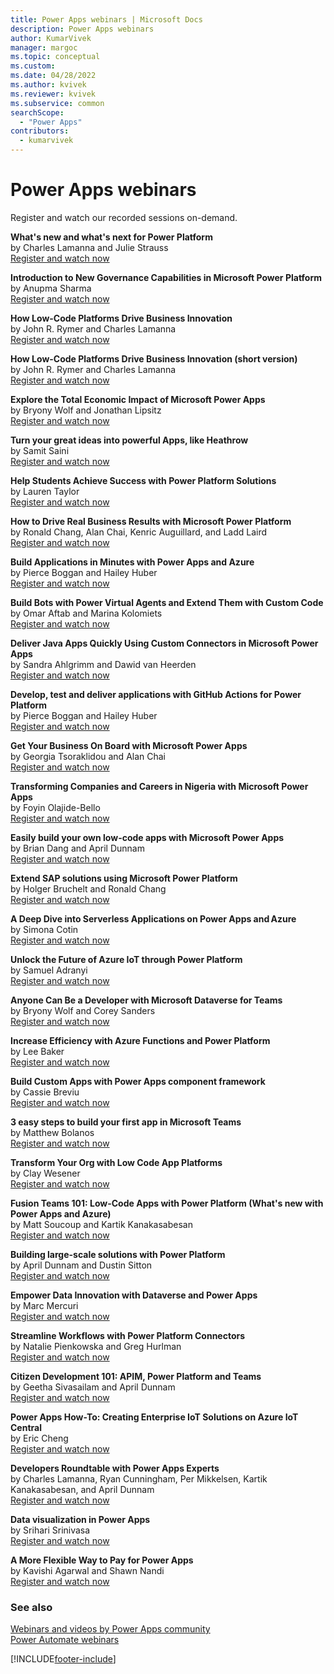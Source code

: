 ```yaml
---
title: Power Apps webinars | Microsoft Docs
description: Power Apps webinars
author: KumarVivek
manager: margoc
ms.topic: conceptual
ms.custom: 
ms.date: 04/28/2022
ms.author: kvivek
ms.reviewer: kvivek
ms.subservice: common
searchScope:
  - "Power Apps"
contributors:
  - kumarvivek
---
```

# Power Apps webinars

Register and watch our recorded sessions on-demand.

**What's new and what's next for Power Platform**  
by Charles Lamanna and Julie Strauss  
[Register and watch now](https://info.microsoft.com/ww-landing-whats-new-whats-next-power-platform.html?LCID=EN-US)

**Introduction to New Governance Capabilities in Microsoft Power Platform**  
by Anupma Sharma  
[Register and watch now](https://info.microsoft.com/ww-Landing-GovernanceCapabilitiesinPowerPlatform.html?LCID=EN-US)

**How Low-Code Platforms Drive Business Innovation**  
by John R. Rymer and Charles Lamanna  
[Register and watch now](https://info.microsoft.com/ww-Landing-Low-Code-Platforms.html?Lcid=EN-US)

**How Low-Code Platforms Drive Business Innovation (short version)**  
by John R. Rymer and Charles Lamanna  
[Register and watch now](https://info.microsoft.com/ww-landing-how-low-code-platforms-drive-business-innovation-short.html?lcid=en-us)

**Explore the Total Economic Impact of Microsoft Power Apps**  
by Bryony Wolf and Jonathan Lipsitz  
[Register and watch now](https://info.microsoft.com/ww-Landing-Explore-the-Total-Economic-Impact-of-Microsoft-PowerApps.html?LCID=EN-US)

**Turn your great ideas into powerful Apps, like Heathrow**  
by Samit Saini  
[Register and watch now](https://info.microsoft.com/ww-landing-Turn-Your-Great-Ideas-into-Powerful-Apps.html?lcid=EN-US)

**Help Students Achieve Success with Power Platform Solutions**  
by Lauren Taylor  
[Register and watch now](https://info.microsoft.com/ww-Landing-Help-Students-Achieve-Success-with-Power-Platform-Solutions.html?LCID=EN-US&ocid=mkto_eml_EM690872A1LA1&ocid=eml_pg196198_gdc_comm_ba)

**How to Drive Real Business Results with Microsoft Power Platform**  
by Ronald Chang, Alan Chai, Kenric Auguillard, and Ladd Laird  
[Register and watch now](https://info.microsoft.com/ww-landing-DriveRealBusinessResultswithPowerPlatform.html?lcid=en-us)

**Build Applications in Minutes with Power Apps and Azure**  
by Pierce Boggan and Hailey Huber  
[Register and watch now](https://info.microsoft.com/ww-landing-rapid-application-development-with-power-apps-and-azure.html?lcid=en-us)

**Build Bots with Power Virtual Agents and Extend Them with Custom Code**  
by Omar Aftab and Marina Kolomiets  
[Register and watch now](https://info.microsoft.com/ww-Landing-BuildBotswithPowerVirtualAgents.html?LCID=EN-US)

**Deliver Java Apps Quickly Using Custom Connectors in Microsoft Power Apps**  
by Sandra Ahlgrimm and Dawid van Heerden  
[Register and watch now](https://info.microsoft.com/ww-Landing-DeliverJavaAppsQuicklyUsingCustomConnectors.html?LCID=EN-US)

**Develop, test and deliver applications with GitHub Actions for Power Platform**  
by Pierce Boggan and Hailey Huber  
[Register and watch now](https://info.microsoft.com/ww-landing-develop-test-and-deliver-applications-with-github-actions-for-power-platform.html?lcid=en-us)

**Get Your Business On Board with Microsoft Power Apps**  
by Georgia Tsoraklidou and Alan Chai  
[Register and watch now](https://info.microsoft.com/ww-Landing-GetYourBusinessOnBoard.html?LCID=EN-US)

**Transforming Companies and Careers in Nigeria with Microsoft Power Apps**  
by Foyin Olajide-Bello  
[Register and watch now](https://info.microsoft.com/ww-Landing-TransformingCompanieswithPowerApps.html?LCID=EN-US)

**Easily build your own low-code apps with Microsoft Power Apps**  
by Brian Dang and April Dunnam  
[Register and watch now](https://info.microsoft.com/ww-Landing-EasilyBuildBusinessApps.html?LCID=EN-US)

**Extend SAP solutions using Microsoft Power Platform**  
by Holger Bruchelt and Ronald Chang  
[Register and watch now](https://info.microsoft.com/ww-Landing-Extend-SAP-solutions-using-Microsoft-Power-Platform.html?LCID=EN-US)

**A Deep Dive into Serverless Applications on Power Apps and Azure**  
by Simona Cotin  
[Register and watch now](https://info.microsoft.com/ww-Landing-ADeepDiveintoServerlessApplications.html?LCID=EN-US)

**Unlock the Future of Azure IoT through Power Platform**  
by Samuel Adranyi  
[Register and watch now](https://info.microsoft.com/ww-Landing-UnlocktheFutureofAzureIoTthroughPowerPlatform.html?LCID=EN-US)

**Anyone Can Be a Developer with Microsoft Dataverse for Teams**  
by Bryony Wolf and Corey Sanders  
[Register and watch now](https://info.microsoft.com/ww-Landing-AnyoneCanBeaDeveloperwithMicrosoftDataverseforTeams.html?LCID=EN-US)

**Increase Efficiency with Azure Functions and Power Platform**  
by Lee Baker  
[Register and watch now](https://info.microsoft.com/ww-Landing-IncreaseEfficiencyAzureFunctionsPowerPlatform.html?LCID=EN-US)

**Build Custom Apps with Power Apps component framework**  
by Cassie Breviu  
[Register and watch now](https://info.microsoft.com/ww-Landing-build-apps-Powerapps-component-framework.html?lcid=en-us)

**3 easy steps to build your first app in Microsoft Teams**  
by Matthew Bolanos  
[Register and watch now](https://info.microsoft.com/ww-landing-3Steps-build-first-app-teams.html?LCID=EN-US)

**Transform Your Org with Low Code App Platforms**  
by Clay Wesener  
[Register and watch now](https://info.microsoft.com/ww-landing-low-code-platforms-15minutes.html?LCID=EN-US)

**Fusion Teams 101: Low-Code Apps with Power Platform (What's new with Power Apps and Azure)**  
by Matt Soucoup and Kartik Kanakasabesan  
[Register and watch now](https://info.microsoft.com/ww-Landing-fusion-teams-101LowCode-power-platform.html?LCID=EN-US)

**Building large-scale solutions with Power Platform**  
by April Dunnam and Dustin Sitton  
[Register and watch now](https://info.microsoft.com/ww-landing-buildinglargesolutionspowerplatform.html?LCID=EN-US)

**Empower Data Innovation with Dataverse and Power Apps**  
by Marc Mercuri  
[Register and watch now](https://info.microsoft.com/ww-landing-empowerdataversepowerapps.html?LCID=EN-US)

**Streamline Workflows with Power Platform Connectors**  
by Natalie Pienkowska and Greg Hurlman  
[Register and watch now](https://info.microsoft.com/ww-landing-streamlinepowerplatformconnectors.html?LCID=EN-US)

**Citizen Development 101: APIM, Power Platform and Teams**  
by Geetha Sivasailam and April Dunnam  
[Register and watch now](https://info.microsoft.com/ww-landing-citdev101powerplatformteams.html?LCID=EN-US)

**Power Apps How-To: Creating Enterprise IoT Solutions on Azure IoT Central**  
by Eric Cheng  
[Register and watch now](https://info.microsoft.com/ww-landing-EnterpriseSolutionsIoTCentral.html?lcid=en-us)

**Developers Roundtable with Power Apps Experts**  
by Charles Lamanna, Ryan Cunningham, Per Mikkelsen, Kartik Kanakasabesan, and April Dunnam  
[Register and watch now](https://info.microsoft.com/ww-ondemand-Live-Event-Developers-Roundtable-with-Power-Apps-Experts.html?LCID=EN-US)

**Data visualization in Power Apps**  
by Srihari Srinivasa  
[Register and watch now](https://info.microsoft.com/ww-landing-datavisualization15minutes.html?lcid=en-us)

**A More Flexible Way to Pay for Power Apps**  
by Kavishi Agarwal and Shawn Nandi  
[Register and watch now](https://info.microsoft.com/ww-ondemand-a-more-flexible-way-to-pay-for-power-apps.html?lcid=en-us)


### See also

[Webinars and videos by Power Apps community](https://powerusers.microsoft.com/t5/Webinars-and-Video-Gallery/bd-p/VideoGallery)<br/>
[Power Automate webinars](/power-automate/webinars)


[!INCLUDE[footer-include](includes/footer-banner.md)]
